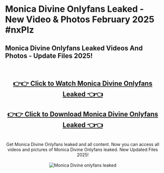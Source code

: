 # Monica Divine Onlyfans Leaked - New Video & Photos February 2025 #nxPlz

<h2>Monica Divine Onlyfans Leaked Videos And Photos - Update Files 2025!</h2>
<br>
<div align="center">
<h2><a href="https://porncheck.live/?utm_source=monicadivine&utm_medium=git182&utm_content=newban" rel="nofollow">👉👉 Click to Watch Monica Divine Onlyfans Leaked 👈👈</a></h2>
<h2><a href="https://porncheck.live/?utm_source=monicadivine&utm_medium=git182&utm_content=newban" rel="nofollow">👉👉 Click to Download Monica Divine Onlyfans Leaked 👈👈</a></h2>
<br>
Get Monica Divine Onlyfans leaked and all content. Now you can access all videos and pictures of Monica Divine Onlyfans leaked. New Updated Files 2025!
<br>
<br>
<a href="https://porncheck.live/?utm_source=monicadivine&utm_medium=git182&utm_content=newban" rel="nofollow" data-target="animated-image.originalLink"><img src="https://i.ibb.co/bMWrY6b1/banner2.png" alt="Monica Divine onlyfans leaked" style="max-width: 100%; display: inline-block;" data-target="animated-image.originalImage"></a>
</div>
<br>

